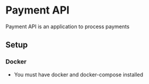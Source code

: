 Payment API
==========

Payment API is an application to process payments

## Setup

### Docker

- You must have docker and docker-compose installed
